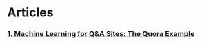 # Articles

### [1. Machine Learning for Q&A Sites: The Quora Example](https://github.com/journeycheng/Articles/blob/master/ML_for_Quora.md)
